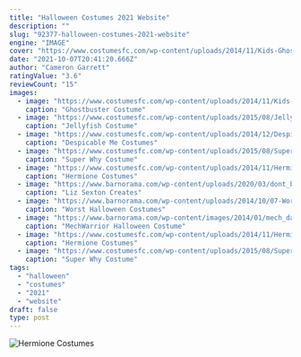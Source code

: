 ```yaml
---
title: "Halloween Costumes 2021 Website"
description: ""
slug: "92377-halloween-costumes-2021-website"
engine: "IMAGE"
cover: "https://www.costumesfc.com/wp-content/uploads/2014/11/Kids-Ghostbuster-Costume.jpg"
date: "2021-10-07T20:41:20.666Z"
author: "Cameron Garrett"
ratingValue: "3.6"
reviewCount: "15"
images:
  - image: "https://www.costumesfc.com/wp-content/uploads/2014/11/Kids-Ghostbuster-Costume.jpg"
    caption: "Ghostbuster Costume"
  - image: "https://www.costumesfc.com/wp-content/uploads/2015/08/Jellyfish-Costumes.jpg"
    caption: "Jellyfish Costume"
  - image: "https://www.costumesfc.com/wp-content/uploads/2014/12/Despicable-Me-Vector-Costume.jpg"
    caption: "Despicable Me Costumes"
  - image: "https://www.costumesfc.com/wp-content/uploads/2015/08/Super-Why-Costumes.jpg"
    caption: "Super Why Costume"
  - image: "https://www.costumesfc.com/wp-content/uploads/2014/11/Hermione-Granger-Costume-for-Kids.jpg"
    caption: "Hermione Costumes"
  - image: "https://www.barnorama.com/wp-content/uploads/2020/03/dont_be_afraid_these_are_just_papiermgchg_masks-0.jpg"
    caption: "Liz Sexton Creates"
  - image: "https://www.barnorama.com/wp-content/uploads/2014/10/07-Worst-Halloween-Costumes.jpg"
    caption: "Worst Halloween Costumes"
  - image: "https://www.barnorama.com/wp-content/images/2014/01/mech_daddy/09-mech_daddy.jpg"
    caption: "MechWarrior Halloween Costume"
  - image: "https://www.costumesfc.com/wp-content/uploads/2014/11/Hermione-Granger-Costume.jpg"
    caption: "Hermione Costumes"
  - image: "https://www.costumesfc.com/wp-content/uploads/2015/08/Super-Why-Halloween-Costume.jpg"
    caption: "Super Why Costume"
tags:
  - "halloween"
  - "costumes"
  - "2021"
  - "website"
draft: false
type: post
---
```



![Hermione Costumes](https://www.costumesfc.com/wp-content/uploads/2014/11/Hermione-Granger-Costume-for-Kids.jpg "Hermione Costumes")


<!--inArticleAds-->

<!--galleryOne-->


<!--inArticleAds-->

<!--galleryTwo-->


<!--galleryThree-->

